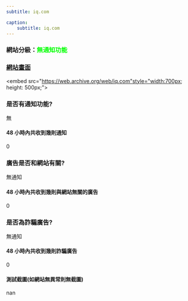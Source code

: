 ```yaml
---
subtitle: iq.com

caption:
	subtitle: iq.com
---
```


<h3>網站分級：<font color="#00FF00">無通知功能</font></h3>

### [網站畫面](iq.com)
<embed src="https://web.archive.org/web/iq.com"style="width:700px; height: 500px;">

### 是否有通知功能?
無

#### 48 小時內共收到幾則通知
0

### 廣告是否和網站有關?
無通知

#### 48 小時內共收到幾則與網站無關的廣告
0

### 是否為詐騙廣告?
無通知

#### 48 小時內共收到幾則詐騙廣告
0

#### 測試截圖(如網站無異常則無截圖)
nan

